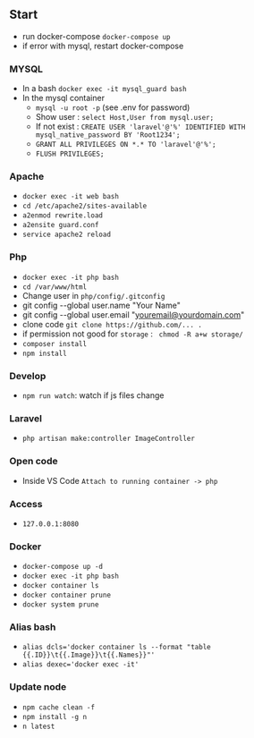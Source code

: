 ## Start
-  run docker-compose `docker-compose up`
-  if error with mysql, restart docker-compose

### MYSQL
- In a bash `docker exec -it mysql_guard bash`
- In the mysql container
  -  `mysql -u root -p` (see .env for password)
  -  Show user : `select Host,User from mysql.user;`
  -  If not exist : `CREATE USER 'laravel'@'%' IDENTIFIED WITH mysql_native_password BY 'Root1234';`
  -  `GRANT ALL PRIVILEGES ON *.* TO 'laravel'@'%';`
  -  `FLUSH PRIVILEGES;`

### Apache
-  `docker exec -it web bash`
-  `cd /etc/apache2/sites-available`
-  `a2enmod rewrite.load`
-  `a2ensite guard.conf`
-  `service apache2 reload`

### Php
-  `docker exec -it php bash`
-  `cd /var/www/html`
-  Change user in `php/config/.gitconfig`
  - git config --global user.name "Your Name"
  - git config --global user.email "youremail@yourdomain.com"
-  clone code `git clone https://github.com/... .`
-  if permission not good for `storage` : ` chmod -R a+w storage/`
-  `composer install`
-  `npm install`

### Develop
-  `npm run watch`: watch if js files change

### Laravel
-  `php artisan make:controller ImageController`

### Open code
-  Inside VS Code `Attach to running container -> php`

### Access
  - `127.0.0.1:8080`

### Docker
-  `docker-compose up -d`
-  `docker exec -it php bash`
-  `docker container ls`
-  `docker container prune`
-  `docker system prune`

### Alias bash
-  `alias dcls='docker container ls --format "table {{.ID}}\t{{.Image}}\t{{.Names}}"'`
-  `alias dexec='docker exec -it'`

### Update node
- `npm cache clean -f`
- `npm install -g n`
- `n latest`
